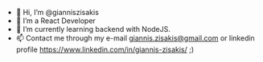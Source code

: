 - 👋 Hi, I’m @gianniszisakis
- 👀 I’m a React Developer
- 🌱 I’m currently learning backend with NodeJS.
- 📫 Contact me through my e-mail giannis.zisakis@gmail.com or linkedin profile https://www.linkedin.com/in/giannis-zisakis/ ;)

<!---
gianniszisakis/gianniszisakis is a ✨ special ✨ repository because its `README.md` (this file) appears on your GitHub profile.
You can click the Preview link to take a look at your changes.
--->
